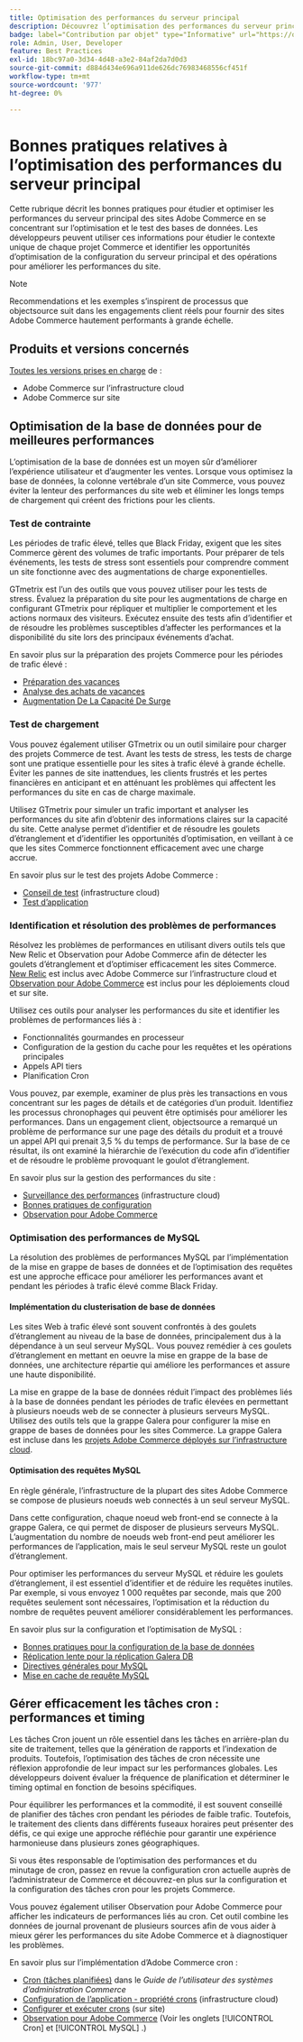 ```yaml
---
title: Optimisation des performances du serveur principal
description: Découvrez l’optimisation des performances du serveur principal des sites Adobe Commerce.
badge: label="Contribution par objet" type="Informative" url="https://objectsource.co.uk/" tooltip="objectsource"
role: Admin, User, Developer
feature: Best Practices
exl-id: 18bc97a0-3d34-4d48-a3e2-84af2da7d0d3
source-git-commit: d884d434e696a911de626dc76983468556cf451f
workflow-type: tm+mt
source-wordcount: '977'
ht-degree: 0%

---
```


# Bonnes pratiques relatives à l’optimisation des performances du serveur principal

Cette rubrique décrit les bonnes pratiques pour étudier et optimiser les performances du serveur principal des sites Adobe Commerce en se concentrant sur l’optimisation et le test des bases de données. Les développeurs peuvent utiliser ces informations pour étudier le contexte unique de chaque projet Commerce et identifier les opportunités d’optimisation de la configuration du serveur principal et des opérations pour améliorer les performances du site.

>[!NOTE]
>
>Recommendations et les exemples s’inspirent de processus que objectsource suit dans les engagements client réels pour fournir des sites Adobe Commerce hautement performants à grande échelle.

## Produits et versions concernés

[Toutes les versions prises en charge](../../../release/versions.md) de :

- Adobe Commerce sur l’infrastructure cloud
- Adobe Commerce sur site

## Optimisation de la base de données pour de meilleures performances

L’optimisation de la base de données est un moyen sûr d’améliorer l’expérience utilisateur et d’augmenter les ventes. Lorsque vous optimisez la base de données, la colonne vertébrale d’un site Commerce, vous pouvez éviter la lenteur des performances du site web et éliminer les longs temps de chargement qui créent des frictions pour les clients.

### Test de contrainte

Les périodes de trafic élevé, telles que Black Friday, exigent que les sites Commerce gèrent des volumes de trafic importants. Pour préparer de tels événements, les tests de stress sont essentiels pour comprendre comment un site fonctionne avec des augmentations de charge exponentielles.

GTmetrix est l’un des outils que vous pouvez utiliser pour les tests de stress. Évaluez la préparation du site pour les augmentations de charge en configurant GTmetrix pour répliquer et multiplier le comportement et les actions normaux des visiteurs. Exécutez ensuite des tests afin d’identifier et de résoudre les problèmes susceptibles d’affecter les performances et la disponibilité du site lors des principaux événements d’achat.

En savoir plus sur la préparation des projets Commerce pour les périodes de trafic élevé :

- [Préparation des vacances](https://experienceleague.adobe.com/docs/events/commerce-intelligence-webinar-recordings/2021/holiday-readiness.html)
- [Analyse des achats de vacances](https://experienceleague.adobe.com/docs/commerce-business-intelligence/mbi/analyze/performance/holiday-season-perf.html)
- [Augmentation De La Capacité De Surge](https://experienceleague.adobe.com/docs/commerce-knowledge-base/kb/announcements/commerce-announcements/2021-holiday-surge-capacity-requests-for-magento-commerce-cloud.html)

### Test de chargement

Vous pouvez également utiliser GTmetrix ou un outil similaire pour charger des projets Commerce de test. Avant les tests de stress, les tests de charge sont une pratique essentielle pour les sites à trafic élevé à grande échelle. Éviter les pannes de site inattendues, les clients frustrés et les pertes financières en anticipant et en atténuant les problèmes qui affectent les performances du site en cas de charge maximale.

Utilisez GTmetrix pour simuler un trafic important et analyser les performances du site afin d’obtenir des informations claires sur la capacité du site. Cette analyse permet d’identifier et de résoudre les goulets d’étranglement et d’identifier les opportunités d’optimisation, en veillant à ce que les sites Commerce fonctionnent efficacement avec une charge accrue.

En savoir plus sur le test des projets Adobe Commerce :

- [Conseil de test](https://experienceleague.adobe.com/docs/commerce-cloud-service/user-guide/develop/test/guidance.html) (infrastructure cloud)
- [Test d’application](https://developer.adobe.com/commerce/testing/guide/)

### Identification et résolution des problèmes de performances

Résolvez les problèmes de performances en utilisant divers outils tels que New Relic et Observation pour Adobe Commerce afin de détecter les goulets d’étranglement et d’optimiser efficacement les sites Commerce. [New Relic](https://experienceleague.adobe.com/docs/commerce-cloud-service/user-guide/monitor/new-relic/new-relic-service.html) est inclus avec Adobe Commerce sur l’infrastructure cloud et [Observation pour Adobe Commerce](/help/tools/observation-for-adobe-commerce/intro.md) est inclus pour les déploiements cloud et sur site.

Utilisez ces outils pour analyser les performances du site et identifier les problèmes de performances liés à :

- Fonctionnalités gourmandes en processeur
- Configuration de la gestion du cache pour les requêtes et les opérations principales
- Appels API tiers
- Planification Cron

Vous pouvez, par exemple, examiner de plus près les transactions en vous concentrant sur les pages de détails et de catégories d’un produit. Identifiez les processus chronophages qui peuvent être optimisés pour améliorer les performances. Dans un engagement client, objectsource a remarqué un problème de performance sur une page des détails du produit et a trouvé un appel API qui prenait 3,5 % du temps de performance. Sur la base de ce résultat, ils ont examiné la hiérarchie de l’exécution du code afin d’identifier et de résoudre le problème provoquant le goulot d’étranglement.

En savoir plus sur la gestion des performances du site :

- [Surveillance des performances](https://experienceleague.adobe.com/docs/commerce-cloud-service/user-guide/monitor/performance.html) (infrastructure cloud)
- [Bonnes pratiques de configuration](/help/performance/configuration.md)
- [Observation pour Adobe Commerce](/help/tools/observation-for-adobe-commerce/intro.md)

### Optimisation des performances de MySQL

La résolution des problèmes de performances MySQL par l’implémentation de la mise en grappe de bases de données et de l’optimisation des requêtes est une approche efficace pour améliorer les performances avant et pendant les périodes à trafic élevé comme Black Friday.

#### Implémentation du clusterisation de base de données

Les sites Web à trafic élevé sont souvent confrontés à des goulets d’étranglement au niveau de la base de données, principalement dus à la dépendance à un seul serveur MySQL. Vous pouvez remédier à ces goulets d’étranglement en mettant en oeuvre la mise en grappe de la base de données, une architecture répartie qui améliore les performances et assure une haute disponibilité.

La mise en grappe de la base de données réduit l’impact des problèmes liés à la base de données pendant les périodes de trafic élevées en permettant à plusieurs noeuds web de se connecter à plusieurs serveurs MySQL. Utilisez des outils tels que la grappe Galera pour configurer la mise en grappe de bases de données pour les sites Commerce. La grappe Galera est incluse dans les [projets Adobe Commerce déployés sur l’infrastructure cloud](https://experienceleague.adobe.com/en/docs/commerce-cloud-service/user-guide/architecture/pro-architecture).

#### Optimisation des requêtes MySQL

En règle générale, l’infrastructure de la plupart des sites Adobe Commerce se compose de plusieurs noeuds web connectés à un seul serveur MySQL.

Dans cette configuration, chaque noeud web front-end se connecte à la grappe Galera, ce qui permet de disposer de plusieurs serveurs MySQL. L’augmentation du nombre de noeuds web front-end peut améliorer les performances de l’application, mais le seul serveur MySQL reste un goulot d’étranglement.

Pour optimiser les performances du serveur MySQL et réduire les goulets d’étranglement, il est essentiel d’identifier et de réduire les requêtes inutiles. Par exemple, si vous envoyez 1 000 requêtes par seconde, mais que 200 requêtes seulement sont nécessaires, l’optimisation et la réduction du nombre de requêtes peuvent améliorer considérablement les performances.

En savoir plus sur la configuration et l’optimisation de MySQL :

- [ Bonnes pratiques pour la configuration de la base de données](https://experienceleague.adobe.com/docs/commerce-operations/implementation-playbook/best-practices/planning/database-on-cloud.html)
- [Réplication lente pour la réplication Galera DB](https://experienceleague.adobe.com/docs/commerce-learn/tutorials/backend-development/galera-db-slow-replication.html)
- [Directives générales pour MySQL](/help/installation/prerequisites/database/mysql.md)
- [Mise en cache de requête MySQL](https://experienceleague.adobe.com/docs/commerce-learn/tutorials/backend-development/mysql-query-cache.html)

## Gérer efficacement les tâches cron : performances et timing

Les tâches Cron jouent un rôle essentiel dans les tâches en arrière-plan du site de traitement, telles que la génération de rapports et l’indexation de produits. Toutefois, l’optimisation des tâches de cron nécessite une réflexion approfondie de leur impact sur les performances globales. Les développeurs doivent évaluer la fréquence de planification et déterminer le timing optimal en fonction de besoins spécifiques.

Pour équilibrer les performances et la commodité, il est souvent conseillé de planifier des tâches cron pendant les périodes de faible trafic. Toutefois, le traitement des clients dans différents fuseaux horaires peut présenter des défis, ce qui exige une approche réfléchie pour garantir une expérience harmonieuse dans plusieurs zones géographiques.

Si vous êtes responsable de l’optimisation des performances et du minutage de cron, passez en revue la configuration cron actuelle auprès de l’administrateur de Commerce et découvrez-en plus sur la configuration et la configuration des tâches cron pour les projets Commerce.

Vous pouvez également utiliser Observation pour Adobe Commerce pour afficher les indicateurs de performances liés au cron. Cet outil combine les données de journal provenant de plusieurs sources afin de vous aider à mieux gérer les performances du site Adobe Commerce et à diagnostiquer les problèmes.

En savoir plus sur l’implémentation d’Adobe Commerce cron :

- [Cron (tâches planifiées)](https://experienceleague.adobe.com/docs/commerce-admin/systems/tools/cron.html) dans le _Guide de l’utilisateur des systèmes d’administration Commerce_
- [Configuration de l’application - propriété crons](https://experienceleague.adobe.com/docs/commerce-cloud-service/user-guide/configure/app/properties/crons-property.html) (infrastructure cloud)
- [Configurer et exécuter crons](https://experienceleague.adobe.com/docs/commerce-cloud-service/user-guide/configure/app/properties/crons-property.html) (sur site)
- [Observation pour Adobe Commerce](https://experienceleague.adobe.com/docs/commerce-operations/tools/observation-for-adobe-commerce/intro.html) (Voir les onglets [!UICONTROL Cron] et [!UICONTROL MySQL] .)
